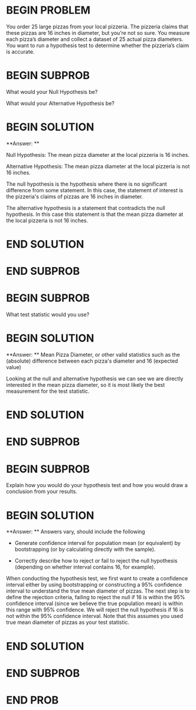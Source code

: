 # BEGIN PROBLEM

You order 25 large pizzas from your local pizzeria. The pizzeria claims that these pizzas are 16 inches in diameter, but you’re not so sure. You measure each pizza’s diameter and collect a dataset of 25 actual pizza diameters. You want to run a hypothesis test to determine whether the pizzeria’s claim is accurate.

# BEGIN SUBPROB

What would your Null Hypothesis be?

What would your Alternative Hypothesis be?

# BEGIN SOLUTION

**Answer: ** 

Null Hypothesis: The mean pizza diameter at the local pizzeria is 16 inches.

Alternative Hypothesis: The mean pizza diameter at the local pizzeria is not 16 inches.

The null hypothesis is the hypothesis where there is no significant difference from some statement.
In this case, the statement of interest is the pizzeria's claims of pizzas are 16 inches in diameter.

The alternative hypothesis is a statement that contradicts the null hypothesis. In this case this statement
is that the mean pizza diameter at the local pizzeria is not 16 inches.
# END SOLUTION

# END SUBPROB

# BEGIN SUBPROB

What test statistic would you use?

# BEGIN SOLUTION

**Answer: ** Mean Pizza Diameter, or other valid statistics such as the (absolute) difference between each pizza's diameter and 16 (expected value)

Looking at the null and alternative hypothesis we can see we are directly interested in the mean pizza diameter, so it is most 
likely the best measurement for the test statistic. 

# END SOLUTION

# END SUBPROB

# BEGIN SUBPROB

Explain how you would do your hypothesis test and how you would draw a conclusion from your results.

# BEGIN SOLUTION

**Answer: ** Answers vary, should include the following

- Generate confidence interval for population mean (or equivalent) by bootstrapping (or by calculating directly with the sample).

- Correctly describe how to reject or fail to reject the null hypothesis (depending on whether interval contains 16, for example).

When conducting the hypothesis test, we first want to create a confidence interval either by using bootstrapping or constructing a 95% confidence
interval to understand the true mean diameter of pizzas. The next step is to define the rejection criteria,
failing to reject the null if 16 is within the 95% confidence interval (since we believe the true population mean) is within 
this range with 95% confidence. We will reject the null hypothesis if 16 is not within the 95% confidence interval. Note that
this assumes you used true mean diameter of pizzas as your test statistic. 

# END SOLUTION

# END SUBPROB


# END PROB